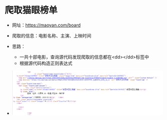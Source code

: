 # 爬取猫眼榜单

- 网址：https://maoyan.com/board
- 爬取的信息：电影名称、主演、上映时间

- 思路：
  - 一共十部电影，查询源代码发现爬取的信息都在\<dd>\</dd>标签中
  - 根据源代码构造正则表达式
- ![源码](https://github.com/LeslieOOZ/maoyan/blob/master/ph.png)
